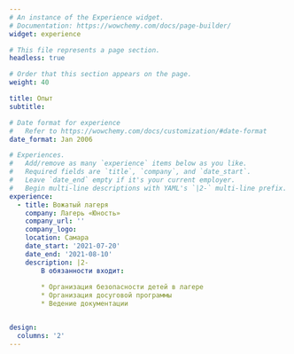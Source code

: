 ```yaml
---
# An instance of the Experience widget.
# Documentation: https://wowchemy.com/docs/page-builder/
widget: experience

# This file represents a page section.
headless: true

# Order that this section appears on the page.
weight: 40

title: Опыт
subtitle:

# Date format for experience
#   Refer to https://wowchemy.com/docs/customization/#date-format
date_format: Jan 2006

# Experiences.
#   Add/remove as many `experience` items below as you like.
#   Required fields are `title`, `company`, and `date_start`.
#   Leave `date_end` empty if it's your current employer.
#   Begin multi-line descriptions with YAML's `|2-` multi-line prefix.
experience:
  - title: Вожатый лагеря
    company: Лагерь «Юность»
    company_url: ''
    company_logo: 
    location: Самара
    date_start: '2021-07-20'
    date_end: '2021-08-10'
    description: |2-
        В обязанности входит:
        
        * Организация безопасности детей в лагере
        * Организация досуговой программы
        * Ведение документации


design:
  columns: '2'
---
```

